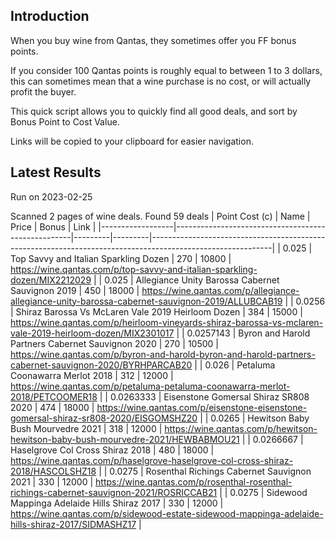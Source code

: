 ## Introduction

When you buy wine from Qantas, they sometimes offer you FF bonus points. 

If you consider 100 Qantas points is roughly equal to between 1 to 3 dollars, this can sometimes mean that a wine purchase is no cost, or will actually profit the buyer.

This quick script allows you to quickly find all good deals, and sort by Bonus Point to Cost Value.

Links will be copied to your clipboard for easier navigation.

## Latest Results

Run on 2023-02-25

Scanned 2 pages of wine deals.
Found 59 deals
|   Point Cost (c) | Name                                               |   Price |   Bonus | Link                                                                                                       |
|------------------|----------------------------------------------------|---------|---------|------------------------------------------------------------------------------------------------------------|
|        0.025     | Top Savvy and Italian Sparkling Dozen              |     270 |   10800 | https://wine.qantas.com/p/top-savvy-and-italian-sparkling-dozen/MIX2212029                                 |
|        0.025     | Allegiance Unity Barossa Cabernet Sauvignon 2019   |     450 |   18000 | https://wine.qantas.com/p/allegiance-allegiance-unity-barossa-cabernet-sauvignon-2019/ALLUBCAB19           |
|        0.0256    | Shiraz Barossa Vs McLaren Vale 2019 Heirloom Dozen |     384 |   15000 | https://wine.qantas.com/p/heirloom-vineyards-shiraz-barossa-vs-mclaren-vale-2019-heirloom-dozen/MIX2301017 |
|        0.0257143 | Byron and Harold Partners Cabernet Sauvignon 2020  |     270 |   10500 | https://wine.qantas.com/p/byron-and-harold-byron-and-harold-partners-cabernet-sauvignon-2020/BYRHPARCAB20  |
|        0.026     | Petaluma Coonawarra Merlot 2018                    |     312 |   12000 | https://wine.qantas.com/p/petaluma-petaluma-coonawarra-merlot-2018/PETCOOMER18                             |
|        0.0263333 | Eisenstone Gomersal Shiraz SR808 2020              |     474 |   18000 | https://wine.qantas.com/p/eisenstone-eisenstone-gomersal-shiraz-sr808-2020/EISGOMSHZ20                     |
|        0.0265    | Hewitson Baby Bush Mourvedre 2021                  |     318 |   12000 | https://wine.qantas.com/p/hewitson-hewitson-baby-bush-mourvedre-2021/HEWBABMOU21                           |
|        0.0266667 | Haselgrove Col Cross Shiraz 2018                   |     480 |   18000 | https://wine.qantas.com/p/haselgrove-haselgrove-col-cross-shiraz-2018/HASCOLSHZ18                          |
|        0.0275    | Rosenthal Richings Cabernet Sauvignon 2021         |     330 |   12000 | https://wine.qantas.com/p/rosenthal-rosenthal-richings-cabernet-sauvignon-2021/ROSRICCAB21                 |
|        0.0275    | Sidewood Mappinga Adelaide Hills Shiraz 2017       |     330 |   12000 | https://wine.qantas.com/p/sidewood-estate-sidewood-mappinga-adelaide-hills-shiraz-2017/SIDMASHZ17          |

